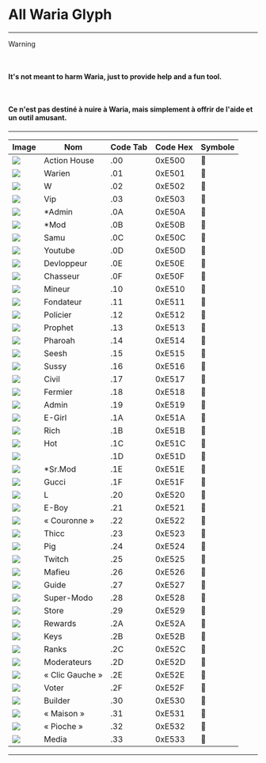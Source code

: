 # All Waria Glyph
---
> [!WARNING]
> <h4><img src="https://cdn.jsdelivr.net/gh/twitter/twemoji/assets/svg/1f1ec-1f1e7.svg" height="10"><h4>  It's not meant to harm Waria, just to provide help and a fun tool.</h4>
> <h4><img src="https://cdn.jsdelivr.net/gh/twitter/twemoji/assets/svg/1f1eb-1f1f7.svg" height="10"><h4>  Ce n'est pas destiné à nuire à Waria, mais simplement à offrir de l'aide et un outil amusant.</h4>
---

| Image                                                                 | Nom            | Code Tab | Code Hex | Symbole |
|----------------------------------------------------------------------|----------------|----------|----------|---------|
| ![](https://lh7-rt.googleusercontent.com/sheetsz/AHOq17FO1c7lE2WYyeIr6k4vtw1rhJuDFjTI2ZhFWBlG2czLLBucQ54jgPFEXafUMgu-65Wa8L7_EiyLLE6urclE8Wk9eT4BJYDe2er2rcdBtkBpWiGgS-bdEGkc2ugEgK1g8PDlUrHVbg=w91-h16?key=ylgC69U_wlRxn4QVlhrBxlxv)                                                              | Action House   | .00      | 0xE500   |       |
| ![](https://lh7-rt.googleusercontent.com/sheetsz/AHOq17E5QU-Paas4jWOwXhYYcIYpc3un5mzVOC1h4HOHe7G8QaD_4VDF0i0tdO4dcyaDpgA_SZjIEa0qcoLP68mSD7gqdkh-SEVeAaHNwHm9DxN3gg0MlbId6bt8yhQKxXhZz05AJsCF=w91-h16?key=ylgC69U_wlRxn4QVlhrBxlxv)                                                              | Warien         | .01      | 0xE501   |       |
| ![](https://lh7-rt.googleusercontent.com/sheetsz/AHOq17Ejors_OLymwWP9S95-MH_2EWGQseSpArWU2lpaz5p70pQHCLbRDdSR9s3E5CD7OU8_4UjCf3XLkEONFV2EGQwmAGNJAzpXmsLqsCqyrK0IeZ3TtGamdKBDO6N6Ck6IyB8bFl_H=w91-h16?key=ylgC69U_wlRxn4QVlhrBxlxv)                                                              | W              | .02      | 0xE502   |       |
| ![](https://lh7-rt.googleusercontent.com/sheetsz/AHOq17HML5N9Z2vxSQV1iAxjUVsLB3CkqL94K6ZZzfMp1FEMB_7hSILzxA-G4SpClAetBZhII0GdEP1R_dFD3wUyuSoIIaSJ9ygcvHHED9nUIpDXoCsiAZhXP8_5caN_Mn_5oOH1rFybig=w91-h16?key=ylgC69U_wlRxn4QVlhrBxlxv)                                                              | Vip            | .03      | 0xE503   |       |
| ![](https://lh7-rt.googleusercontent.com/sheetsz/AHOq17EhpkbyDKYbjz0rgMiXFTp7JC0xmS7p5wse4xsL6l2KHT97Lrbaz1bPvYyAx8PXWDxgDgwfM8zV3foNyWV2MpqnDGp8f2sMrTy4rUDuGxhHbQq3mc3hubZd6ajBUF12Eeq3KZCtBw=w91-h16?key=ylgC69U_wlRxn4QVlhrBxlxv)                                                              | *Admin         | .0A      | 0xE50A   |       |
| ![](https://lh7-rt.googleusercontent.com/sheetsz/AHOq17EFlx6IByhIoI_ThS_CtSgkqrM5qt2mQzmhl3Gj7WwJCDrHPIgVnyEUqyacEZyxu9B1OX1cpZO4xUX3WULzdLhqMg8CeOzCdUTiOF6K8wjsNF26d4mvTlYZCidQpx0x7El98Gsn=w91-h16?key=ylgC69U_wlRxn4QVlhrBxlxv)                                                              | *Mod           | .0B      | 0xE50B   |       |
| ![](https://lh7-rt.googleusercontent.com/sheetsz/AHOq17HZpFcWVtbGVtl-7rgllDe8XlBhK16Ms95ddfdPplsmZBcwJ-4qIXHhUbfLaHrfnSnwUeMukHYNNLDgGjMNh_3yO6-bzBQviiu5up_RBrk1q7EF03ife_29A6DvP-_Od56xlj5uyA=w91-h16?key=ylgC69U_wlRxn4QVlhrBxlxv)                                                              | Samu           | .0C      | 0xE50C   |       |
| ![](https://lh7-rt.googleusercontent.com/sheetsz/AHOq17GkPrqfIP8yJklFVCJXSrzewGp0BoubIF3_VE8EE4HI_6tBLs3A8q6uLIQWXruFd0wtT8IUGQDqbXBz9Yxxa0oLJoQZNRdtslxpCJgbwgqYkLJEQo060smywjrVBfdqcDFZitUJ4w=w91-h16?key=ylgC69U_wlRxn4QVlhrBxlxv)                                                              | Youtube        | .0D      | 0xE50D   |       |
| ![](https://lh7-rt.googleusercontent.com/sheetsz/AHOq17HYs1pPrjZmSzkbwVjgeoXEJckgtZI2gCg4pnWaSJJ3Ge4yQC4IPtz2Nfq6Omd07MGriUkmgY8zSNMFwuPtInv3PtfKztLlEXEr0K6VDB-GGazKiC0pJGEdaQBVnxZOUnbe2D6OXQ=w91-h16?key=ylgC69U_wlRxn4QVlhrBxlxv)                                                              | Devloppeur     | .0E      | 0xE50E   |       |
| ![](https://lh7-rt.googleusercontent.com/sheetsz/AHOq17HgDMeDlVeEevE_PfiQ5PQ75B8_zBFPsISssvJCVkptkclYvkZuk_nGPQ21uWu_n6PixFq2bQayeIYW2kWi8LWlIhMK9vaOU7AZ_DKvqROj_0bnkC1O-wmePGYq13rj8-KZkDHk8Q=w91-h16?key=ylgC69U_wlRxn4QVlhrBxlxv)                                                              | Chasseur       | .0F      | 0xE50F   |       |
| ![](https://lh7-rt.googleusercontent.com/sheetsz/AHOq17GwEX3_8VrYdrXL0UQEy3DG1QR2GDZcaVTNd7hGe-HFIQbg5AWSk1PfI9h7P_MuyoF54IcXzZq49kw2JgSmv6a-qecVR3_sIv9tAfTnz3OGe5KF22c6g9N6RN9PNdRUX-XFf6lg=w91-h16?key=ylgC69U_wlRxn4QVlhrBxlxv)                                                              | Mineur         | .10      | 0xE510   |       |
| ![](https://lh7-rt.googleusercontent.com/sheetsz/AHOq17Fetl76yGh5CaXp8F_Jdq9HfzN1shVuCN3gmntnUBvKZPf_BLqHf-r3qsKplLQBTSWNZA2_xf1Dga85-65vV1j4Wn2HGfYTANUbH1CKw-ch5ajBKpm8SEChK1tPZVM3gANtsJuCnQ=w91-h16?key=ylgC69U_wlRxn4QVlhrBxlxv)                                                              | Fondateur      | .11      | 0xE511   |       |
| ![](https://lh7-rt.googleusercontent.com/sheetsz/AHOq17GeislgERS25PwlsF7woJS6RNIjVQDpA_qaPb4AAuHT7_YSIQAV7DaHMKwRraw6bKqTe_sM0VvuY0HPjeUO8bqwDVWnHuRqZb_sgKEDro2fz7n4NTVKLMidRed8KiT-bbd4RZSlug=w91-h16?key=ylgC69U_wlRxn4QVlhrBxlxv)                                                              | Policier       | .12      | 0xE512   |       |
| ![](https://lh7-rt.googleusercontent.com/sheetsz/AHOq17E6DcooQzvAOzeQ8sVlM22BJzAYl0q7_xWkRXqHP-Cl-pO3uocRdDaHyJviWJBxBcZvBAUo9CXeG2-UcLwK3cGsjRiYuF-cYCUTdRO5PYa7nWDsBsrA_lXWDzXtnWT0WBs4DEaFfA=w91-h16?key=ylgC69U_wlRxn4QVlhrBxlxv)                                                              | Prophet        | .13      | 0xE513   |       |
| ![](https://lh7-rt.googleusercontent.com/sheetsz/AHOq17GN4PK8_8vqxdBMzCXSPVlW2N4MQA9H3U3JjsrTmtOtb11hjFBou3SBTsg1o8xA0QjFcjnxZaFEGwsLI0Gq0tR2K7M39oao4xwIcqqsmlgKj2HqByqmbY6sedil5DJAf0o7ow_YCg=w91-h16?key=ylgC69U_wlRxn4QVlhrBxlxv)                                                              | Pharoah        | .14      | 0xE514   |       |
| ![](https://lh7-rt.googleusercontent.com/sheetsz/AHOq17GWciag97IFCeR6Q3oUl1dy78TjZCdEnsOZFA50rf0FxYJPDZf9bZew-vTJpNXQ4k7ZQsT4SCBCHfoq75Q0vI0FIVfQoo0hb7AwWoENm3bAwStUkkLc60INWRoFMrlruMmr3fh-wg=w91-h16?key=ylgC69U_wlRxn4QVlhrBxlxv)                                                              | Seesh          | .15      | 0xE515   |       |
| ![](https://lh7-rt.googleusercontent.com/sheetsz/AHOq17E3JSuxmFW_iRHdQ-awYcpCcRPnYwX5-fvqKOaOyvbqTVK5FhDagC9qWsozoVc4G-EknvXe4xaendSVaQUGCQteImOjAGcQVpPjmpQHwyBjfAueDv7qocmLUZGHDZ_u5-Lm51RQ0w=w91-h16?key=ylgC69U_wlRxn4QVlhrBxlxv)                                                              | Sussy          | .16      | 0xE516   |       |
| ![](https://lh7-rt.googleusercontent.com/sheetsz/AHOq17Gc4ufiRgtD6v2c_e58FeOpd3HbBr0EUvDvc28RkotAfi657gk9V2EHQCpmHa03fqlESD547R5oVvECFE7d0zEC1P3WrHod_1n-HqQVqD3MfPnpvL-yvG7c4citGnsImYNFMGq1Jw=w91-h16?key=ylgC69U_wlRxn4QVlhrBxlxv)                                                              | Civil          | .17      | 0xE517   |       |
| ![](https://lh7-rt.googleusercontent.com/sheetsz/AHOq17FXUZ53leONAoOCSsQH1TPDz0Anf7RxI0MEAs6KqqAhyxSoNqwO1a4N8GoGtgQxSITarsoW8pbaGgzTqZ6du6oe0lVKmKZHub48daBEr8VOzIoR75oIEg1ywu-xFt5Jf_y9cSrTvQ=w91-h16?key=ylgC69U_wlRxn4QVlhrBxlxv)                                                              | Fermier        | .18      | 0xE518   |       |
| ![](https://lh7-rt.googleusercontent.com/sheetsz/AHOq17Ge0ZmTY_mpB1FvZ40Tk5-acwc54IxWybijDyO6xVj4kpRvD-uFTsPw-AHydVjo0VDtn4es8whCtE47us8TRVUdbnRYhAES5Xb0eGDDlSQJF9_SXQHpLvGxL2eI7E4MHzPnWN10LA=w91-h16?key=ylgC69U_wlRxn4QVlhrBxlxv)                                                              | Admin          | .19      | 0xE519   |       |
| ![](https://lh7-rt.googleusercontent.com/sheetsz/AHOq17GGJAut6kCoVLui7xsRWjM68y_Bw3tuKE6JFkoceD_RVbFxBCQsZhdZsCcPUr2jdrgegku_BI7DJGVol43-lc3W0lZAZStOhGzFskRIEJx-xsuR-wZYvx_OA2CPX9G0Vlv_GSR_VA=w91-h16?key=ylgC69U_wlRxn4QVlhrBxlxv)                                                              | E-Girl         | .1A      | 0xE51A   |       |
| ![](https://lh7-rt.googleusercontent.com/sheetsz/AHOq17EQnaTWvmMtRvQnvC8g0GeeE7nuPjiegsNd_u_1ZCoL7mwO_R9XNLjYc3pYaPh21AvL721pSrAU3MVC65y25u9LuVyNvpop-8Yd1Kn0EmboYQSpLfeIAXxPHtdd3pIzP8ML_NOjIQ?key=ylgC69U_wlRxn4QVlhrBxlxv)                                                              | Rich           | .1B      | 0xE51B   |       |
| ![](https://lh7-rt.googleusercontent.com/sheetsz/AHOq17G8F_JSL4A_D3ol9TBxRf_OBLPOOGZEmDdwN-5N43ILx_yJurlHdZaM0PEGC1cNp7f9vPCe2RduOsTLINdm8v0xf-GraVPzSSBUkRei2cD7MqsSHekygVHCTesXBkhI-atCZ_SL=w91-h16?key=ylgC69U_wlRxn4QVlhrBxlxv)                                                              | Hot            | .1C      | 0xE51C   |       |
| ![](https://lh7-rt.googleusercontent.com/sheetsz/AHOq17H5urOfNO1tNu32-YUWNKwizbXeiQQMrQ7Epv1sIpHizEvfihSZ-BFseYqis-gPULzsRtaFuwZDBtdUyWJDvsJ7ubkmGqaXhtZ8sG7SMzwXaWrnToVwL0_frtREaYeGVgDk1pQlNg=w91-h16?key=ylgC69U_wlRxn4QVlhrBxlxv)                                                              | <Hacker>       | .1D      | 0xE51D   |       |
| ![](https://lh7-rt.googleusercontent.com/sheetsz/AHOq17Fp444jtyQUECsLXz5d3WmkfYkpvFPBFy7PFBn_UR7J5Y283y3X23KNEdWAw11kLgEkqR7a-QQydEzooAcCIGf1SvXiMzbkBlIfwiErCl-4zwEMdhm_CzKMZtdg385GoA_LKlzaHg=w91-h16?key=ylgC69U_wlRxn4QVlhrBxlxv)                                                              | *Sr.Mod        | .1E      | 0xE51E   |       |
| ![](https://lh7-rt.googleusercontent.com/sheetsz/AHOq17GY-O9y3ofI4Gd75X4jp-JP3r8UUJjUq14Wi88gjGdRtVKDT1aQlXJ5FLAq_z_MkiJiA-Tl5Crbd7ZsSlXY1KzusBvRxtOq3DfJaWc7UxVcDu6l3sRIDL8vTpTmCylYUbGfxGA4=w91-h16?key=ylgC69U_wlRxn4QVlhrBxlxv)                                                              | Gucci          | .1F      | 0xE51F   |       |
| ![](https://lh7-rt.googleusercontent.com/sheetsz/AHOq17GjuKSE46h9LrzG8n7R8w2IAVJRFQoQ2zsiLE4pxhK_GXfxbDBrUTgajyL-d6rtZjxeObIiKvdR8mDHeL8ke48x1ZoNoXyQOpCkh_yBWt9xjYw7zk-9uM-kgNWU0lWbIdMCVRHM-Q=w91-h16?key=ylgC69U_wlRxn4QVlhrBxlxv)                                                              | L              | .20      | 0xE520   |       |
| ![](https://lh7-rt.googleusercontent.com/sheetsz/AHOq17HZNVwbm0pCCo8-BAAoJlIm1nnuDCMEIurai9z3_chO32menPT7QMSd9DHJZQ0PEQG1xC_YC2JmACJdO4ye7gRZCmBN4-FHu6PvPTD05-iRQ4bgHr5FobgQg0S3mppR18UwPF8W=w91-h16?key=ylgC69U_wlRxn4QVlhrBxlxv)                                                              | E-Boy          | .21      | 0xE521   |       |
| ![](https://lh7-rt.googleusercontent.com/sheetsz/AHOq17EinsQXraAkPYQlca2mAav0AA1ROJat2zuRryguVinR6mYZo46zoEwaHFa5d-3w0YjHPyzOSiuNE_BaHCLZgeLhOKG_TvVYhiV2Y8wsh1SjmtVfcBdEtspxGD5Wx5t3w8Fe72W2wg=w91-h16?key=ylgC69U_wlRxn4QVlhrBxlxv)                                                              | « Couronne »   | .22      | 0xE522   |       |
| ![](https://lh7-rt.googleusercontent.com/sheetsz/AHOq17Edj7Ri8mU1MtAD0rBibZkcYwF01R3urJIRVhFzOvQekyA9bURZR2SP2TQSlTDh2J66cBTT37H3xUdfkM-FsbmRAAFTRRVjdT346eTrS8-BXajLnXCPLb0Vg9ZT0d7EXjkbofrg=w91-h16?key=ylgC69U_wlRxn4QVlhrBxlxv)                                                              | Thicc          | .23      | 0xE523   |       |
| ![](https://lh7-rt.googleusercontent.com/sheetsz/AHOq17HADCLsgWkiGeeUC6F26EPiSYoQN4VWA_svBx5LpAaeyBE7STcE084cB1P-s0Zhse10B6R-dXqb5uInpCKK9yNsyOt8AG1cuVzox0OMRkLZp8d_-6LIGW-Tp89RXMZikQi-OsI5=w91-h16?key=ylgC69U_wlRxn4QVlhrBxlxv)                                                              | Pig            | .24      | 0xE524   |       |
| ![](https://lh7-rt.googleusercontent.com/sheetsz/AHOq17HpYQoxHs18ZbPbN7GRnMZf2vbLcJEAtOvW1oVCjQnkeLSVoO4etIGgN_t4SpPM4bIeeKJexBWGgLx0lPDBg3KxZUuq_AjD8cXPlQqBYyP2dbbO1LcAW28rg6UaWwiIaEmHXCv-3g=w91-h16?key=ylgC69U_wlRxn4QVlhrBxlxv)                                                              | Twitch         | .25      | 0xE525   |       |
| ![](https://lh7-rt.googleusercontent.com/sheetsz/AHOq17Gyh31_mV_QyduytfKTYz3aqruq043B3N_zDqtJsJHO_XlWzx345dUQx4RDTskc81dR0k2rKs2LyUwgFi0XQ79zvb4siYpBlXez0TkyXus9CVNOBII3vtC8oUjfhNSYnVV2PXs8Xw=w91-h16?key=ylgC69U_wlRxn4QVlhrBxlxv)                                                              | Mafieu         | .26      | 0xE526   |       |
| ![](https://lh7-rt.googleusercontent.com/sheetsz/AHOq17FrVsN_cqXNfsXD8IoohDKkq3eQLxNmiUsc5iwN5otgyPGSyfQjSCAN1g8Gw0BBnUYC8jispKI3XkVIa0Pv7pBGu-VNcjrQtsMbvEZVHt-DpugzsyTgmyC37mLou9CRu2pi9fLS8Q=w91-h16?key=ylgC69U_wlRxn4QVlhrBxlxv)                                                              | Guide          | .27      | 0xE527   |       |
| ![](https://lh7-rt.googleusercontent.com/sheetsz/AHOq17Hk4VwSMmn6yT93QJdNuEyDQm73eePMTVk2g0O4rFQ9aGIHmlqpOQ64kcDLQr8XKwkvJ0Sx--UH1WooHEbnBAnS9orbgC8McfnvuCi6CWyrTrYTPTO2gbptyNZ3Gotrht8siKyfMA=w91-h16?key=ylgC69U_wlRxn4QVlhrBxlxv)                                                              | Super-Modo     | .28      | 0xE528   |       |
| ![](https://lh7-rt.googleusercontent.com/sheetsz/AHOq17EnJs6YrYXPU4N_Jy-b-akME2MyisQbX-3E1iO2EVxZR0xDUQFTcTVs_Q8QHMR2EUwiBjoNMFOhCKmMd4xvxSpLo3MKNf5Wi1qnEi3zNgajOa9AvcoBYH59y8oDekakkWhv7HlygQ=w91-h16?key=ylgC69U_wlRxn4QVlhrBxlxv)                                                              | Store          | .29      | 0xE529   |       |
| ![](https://lh7-rt.googleusercontent.com/sheetsz/AHOq17HVab725FE3SiK0DSnC4exT-R1sFFztuSETfrTPWjxXmLbUEfDWLyiCbc6e2IpU_NJrD4fLv3MVP8xjecihQH6CB6j-FrrVYB4VSLXve3dYqqv5_deDZNtxyEQPtHR4EFdsWlJQqQ=w91-h16?key=ylgC69U_wlRxn4QVlhrBxlxv)                                                              | Rewards        | .2A      | 0xE52A   |       |
| ![](https://lh7-rt.googleusercontent.com/sheetsz/AHOq17G3XBEEwt-PtFRUxAKJBYjNqIZyvIkwM8nb4qQq3_gjmmwDfMY6WUMhTLc5DO6jU1jB3fIui5IGCklekTv1QX797NyYOcuczfvW-iRwusTh5qn7VELnnouU_ocXVTYLpDhj_HIA=w91-h16?key=ylgC69U_wlRxn4QVlhrBxlxv)                                                              | Keys           | .2B      | 0xE52B   |       |
| ![](https://lh7-rt.googleusercontent.com/sheetsz/AHOq17FmJra4wV4105KGUCjIzv9YbwFkWHoDSvtAhJl4MiqbAMHrLIWOcR8L-jahTQHp53_u7RQ_ZfXtskp9tSpmrgHTTnWWEr_WzvE_12seotY9wj4xdALoG41B1hsY2c3ycQFPbMXw-Q=w91-h16?key=ylgC69U_wlRxn4QVlhrBxlxv)                                                              | Ranks          | .2C      | 0xE52C   |       |
| ![](https://lh7-rt.googleusercontent.com/sheetsz/AHOq17FfV1iy3nVQTYaupDbHrZZPNakA3bZLI3d4ifqhDX5BkStn8hBf6V4uLaPDpjXu7XBrM2s9LQF4k-04ARadTO550Qtn3VYV3tNlA4Sdp3wzRjlfP2A9MV6pR-__YqkurGBz-Lxemg=w91-h16?key=ylgC69U_wlRxn4QVlhrBxlxv)                                                              | Moderateurs    | .2D      | 0xE52D   |       |
| ![](https://lh7-rt.googleusercontent.com/sheetsz/AHOq17EfPXBGvmeeEt8KSLrdcGgWa6CDFmLyAH1XoHtQgwG-nLCl873Sm4ECTDs4fh3XGTJTeLZ6fjCEfiK7Poaj_4JU2txPNZ7dM_O4YeKiOpvMJtCFEje7W4N4U6659mydw0PR8dMXAA=w91-h16?key=ylgC69U_wlRxn4QVlhrBxlxv)                                                              | « Clic Gauche »| .2E      | 0xE52E   |       |
| ![](https://lh7-rt.googleusercontent.com/sheetsz/AHOq17FhRvu4QfShK_UwHMeA5XMpVAYagGQxA916SuEbQ7apoIrU6BCWzc1YfKuI52N_diDwjt8eyUI-U5PGYOOddmjrfUkD4NxILfdRpDaBeXMQTQU2hzmEVsJ-7OLTnKr7eWbucvCKOw=w91-h16?key=ylgC69U_wlRxn4QVlhrBxlxv)                                                              | Voter          | .2F      | 0xE52F   |       |
| ![](https://lh7-rt.googleusercontent.com/sheetsz/AHOq17GgB14lzw7uAcK_7kfmfBlFSS4OEYeZn4Mv3V-UnvcRwkhazVwBtVZg8YXJpJBAYXCiQm-r-eiO_hlVzH0Un6oH3oZtMsZhFSN8wWRYekgRoi8IWknqnLYtFnfgprk7cND3D7MVyQ=w91-h16?key=ylgC69U_wlRxn4QVlhrBxlxv)                                                              | Builder        | .30      | 0xE530   |       |
| ![](https://lh7-rt.googleusercontent.com/sheetsz/AHOq17EEa8XgfZtUc25X107VpUQ7X-nsA2Z5PXCWrazh9eQfKYrB0g_92cKqeBrcMmmuTGG5r0AjRPP8drT_akU_7i583ZPg_w7FIsE55KHNZfO4W1Yz8rN9XrHQB36yMcTTGe7VAZO8nA=w91-h16?key=ylgC69U_wlRxn4QVlhrBxlxv)                                                              | « Maison »     | .31      | 0xE531   |       |
| ![](https://lh7-rt.googleusercontent.com/sheetsz/AHOq17FX10yjNioxHj2QEcgSlBux7Ag1Zvu2g7qlfpN7fdzQA6Xki8BillBVjO2ifE3AI2k9x-zv6PxBtdaOxZgxyCmmsUo4MBMD2Eu6bdVtG8JQi7vc3FSKSmrq8bHq6XdJOT8Q7NqP0g=w91-h16?key=ylgC69U_wlRxn4QVlhrBxlxv)                                                              | « Pioche »     | .32      | 0xE532   |       |
| ![](https://lh7-rt.googleusercontent.com/sheetsz/AHOq17EmVZdjab-JXdxRDARXEOf9x7nlHTkecPgVkhPytNXV0RPEd0WkPPEwBaKXZaYzpnmxti0UXmufA3S8fyn9ZZg0Ho5WiT36WgnW0T74PvXyeiepB_pRuwes3AWNLHNiN9FsEsvyxA=w91-h16?key=ylgC69U_wlRxn4QVlhrBxlxv)                                                              | Media          | .33      | 0xE533   |       |
---
